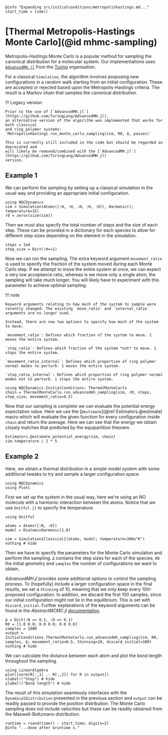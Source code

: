 ```@setup logging
@info "Expanding src/initialconditions/metropolishastings.md..."
start_time = time()
```
# [Thermal Metropolis-Hastings Monte Carlo](@id mhmc-sampling)

Metropolis-Hastings Monte Carlo is a popular method for sampling the canonical
distribution for a molecular system.
Our implementations uses [`AdvancedMH.jl`](https://github.com/TuringLang/AdvancedMH.jl)
from the [Turing](https://turing.ml/stable/) organisation.

For a classical `Simulation`, the algorithm involves proposing new configurations in a
random walk starting from an initial configuration.
These are accepted or rejected based upon the Metropolis-Hastings criteria.
The result is a Markov chain that samples the canonical distribution.

!!! Legacy version

    Prior to the use of [`AdvancedMH.jl`](https://github.com/TuringLang/AdvancedMH.jl),
    an alternative version of the algorithm was implemented that works for both classical
    and ring polymer systems: `MetropolisHastings.run_monte_carlo_sampling(sim, R0, Δ, passes)`
    
    This is currently still included in the code but should be regarded as deprecated and
    will likely be removed/combined with the [`AdvancedMH.jl`](https://github.com/TuringLang/AdvancedMH.jl)
    version.

## Example 1

We can perform the sampling by setting up a classical simulation in the usual way and
providing an appropriate initial configuration.

```@example mh
using NQCDynamics
sim = Simulation(Atoms([:H, :H, :H, :H, :H]), Harmonic(); temperature=15)
r0 = zeros(size(sim))
```

Then we must also specify the total number of steps and the size of each step.
These can be provided in a dictionary for each species to allow for different step
sizes depending on the element in the simulation.
```@example mh
steps = 1e4
step_size = Dict(:H=>1)
```

Now we can run the sampling. The extra keyword argument `movement_ratio` is used to specify
the fraction of the system moved during each Monte Carlo step.
If we attempt to move the entire system at once, we can expect a very low acceptance ratio,
whereas is we move only a single atom, the sampling will take much longer.
You will likely have to experiment with this parameter to achieve optimal sampling.

!!! note

    Keyword arguments relating to how much of the system to sample were recently changed. The existing `move_ratio` and `internal_ratio` arguments are no longer used. 

    Instead, there are now two options to specify how much of the system to move:

    `movement_ratio`: Defines which fraction of the system to move. 1 moves the entire system. 

    `stop_ratio`: Defines which fraction of the system *not* to move. 1 stops the entire system. 

    `movement_ratio_internal`: Defines which proportion of ring polymer normal modes to perturb. 1 moves the entire system. 

    `stop_ratio_internal`: Defines which proportion of ring polymer normal modes not to perturb. 1 stops the entire system. 
 

```@example mh
using NQCDynamics.InitialConditions: ThermalMonteCarlo
chain = ThermalMonteCarlo.run_advancedmh_sampling(sim, r0, steps, step_size; movement_ratio=0.5)
```

Now that our sampling is complete we can evaluate the potential energy expectation value.
Here we use the [`@estimate`](@ref Estimators.@estimate) macro which will evaluate the
given function for every configuration inside `chain` and return the average.
Here we can see that the energy we obtain closely matches that predicted by the
equipartition theorem.
```@repl mh
Estimators.@estimate potential_energy(sim, chain)
sim.temperature / 2 * 5
```


## Example 2
Here, we obtain a thermal distribution in a simple model system with some additional tweaks to 
try and sample a larger configuration space.

```@setup monte
using NQCDynamics
using Plots
```
First we set up the system in the usual way, here we're using an NO molecule with
a harmonic interaction between the atoms.
Notice that we use `Unitful.jl` to specify the temperature.
```@example monte
using Unitful

atoms = Atoms([:N, :O])
model = DiatomicHarmonic(1.0)

sim = Simulation{Classical}(atoms, model; temperature=300u"K")
nothing # hide
```

Then we have to specify the parameters for the Monte Carlo simulation and perform the sampling.
`Δ` contains the step sizes for each of the species, `R0` the initial geometry and `samples` the
number of configurations we want to obtain. 

*AdvancedMH.jl* provides some additional options to control the sampling process. To (hopefully) include
 a larger configuration space in the final results, we set a `thinning` of 10, meaning that we only keep 
 every 10th proposed configuration. In addition, we discard the first 100 samples, since our initial configuration might not 
lie in the equilibrium. This is set with `discard_initial`. 
Further explanations of the keyword arguments can be found in the *AbstractMCMC.jl* [documentation](https://turinglang.org/AbstractMCMC.jl/dev/api/#Common-keyword-arguments).

```@example monte
Δ = Dict(:N => 0.1, :O => 0.1)
R0 = [1.0 0.0; 0.0 0.0; 0.0 0.0]
samples = 1000
output = InitialConditions.ThermalMonteCarlo.run_advancedmh_sampling(sim, R0, samples, Δ; movement_ratio=0.5, thinning=10, discard_initial=100)
nothing # hide
```

We can calculate the distance between each atom and plot the bond length throughout the sampling.
```@example monte
using LinearAlgebra
plot([norm(R[:,1] .- R[:,2]) for R in output])
xlabel!("Step") # hide
ylabel!("Bond length") # hide
```

The result of this simulation seamlessly interfaces with the `DynamicalDistribution`
presented in the previous section and `output` can be readily passed to provide
the position distribution.
The Monte Carlo sampling does not include velocities but these can be readily
obtained from the Maxwell-Boltzmann distribution.

```@setup logging
runtime = round(time() - start_time; digits=2)
@info "...done after $runtime s."
```
